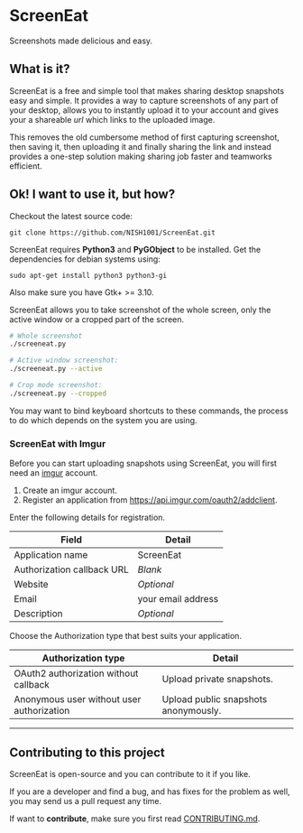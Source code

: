 # ScreenEat #

Screenshots made delicious and easy.

## What is it? ##

ScreenEat is a free and simple tool that makes sharing desktop snapshots easy and simple. It provides a way to capture screenshots of any part of your desktop, allows you to instantly upload it to your account and gives your a shareable *url* which links to the uploaded image.

This removes the old cumbersome method of first capturing screenshot, then saving it, then uploading it and finally sharing the link  and instead provides a one-step solution making sharing job faster and teamworks efficient.


## Ok! I want to use it, but how? ##

Checkout the latest source code:

    git clone https://github.com/NISH1001/ScreenEat.git

ScreenEat requires **Python3** and **PyGObject** to be installed. Get the dependencies for debian systems using:

    sudo apt-get install python3 python3-gi

Also make sure you have Gtk+ >= 3.10.

ScreenEat allows you to take screenshot of the whole screen, only the active window or a cropped part of the screen.

```bash
# Whole screenshot
./screeneat.py

# Active window screenshot:
./screeneat.py --active

# Crop mode screenshot:
./screeneat.py --cropped
```

You may want to bind keyboard shortcuts to these commands, the process to do which depends on the system you are using.

### ScreenEat with Imgur ###

Before you can start uploading snapshots using ScreenEat, you will first need an [imgur](https://imgur.com/) account.

1. Create an imgur account.
2. Register an application from https://api.imgur.com/oauth2/addclient.

Enter the following details for registration.

Field                       | Detail
--------------------------- | ------------------
Application name            | ScreenEat
Authorization callback URL  | *Blank*
Website                     | *Optional*
Email                       | your email address
Description                 | *Optional*

Choose the Authorization type that best suits your application.

Authorization type                          | Detail
------------------------------------------- | ------------------------------------
OAuth2 authorization without callback       | Upload private snapshots.
Anonymous user without user authorization   | Upload public snapshots anonymously.

---


## Contributing to this project ##

ScreenEat is open-source and you can contribute to it if you like.

If you are a developer and find a bug, and has fixes for the problem as well, you may send us a pull request any time.

If want to **contribute**, make sure you first read [CONTRIBUTING.md](https://github.com/NISH1001/ScreenEat/blob/master/CONTRIBUTING.md).
